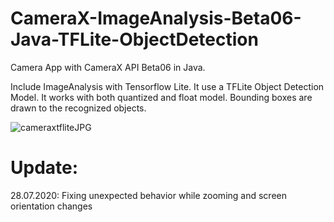 # CameraX-ImageAnalysis-Beta06-Java-TFLite-ObjectDetection

Camera App with CameraX API Beta06 in Java.

Include ImageAnalysis with Tensorflow Lite. It use a TFLite Object Detection Model.
It works with both quantized and float model. Bounding boxes are drawn to the recognized objects.

![cameraxtfliteJPG](https://user-images.githubusercontent.com/51813825/88453137-c7103100-ce64-11ea-9f44-93e9dbe91877.JPG)


# Update: 

28.07.2020: Fixing unexpected behavior while zooming and screen orientation changes
